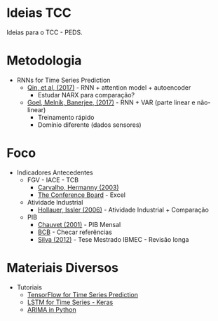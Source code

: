 # Ideias TCC

Ideias para o TCC - PEDS.

# Metodologia

- RNNs for Time Series Prediction
  - [Qin, et al, (2017)](https://arxiv.org/abs/1704.02971) - RNN + attention model + autoencoder
    - Estudar NARX para comparação?
  - [Goel, Melnik, Banerjee, (2017)](https://arxiv.org/abs/1709.03159) - RNN + VAR (parte linear e não-linear)
    - Treinamento rápido
    - Domínio diferente (dados sensores)

# Foco

- Indicadores Antecedentes
  - FGV - IACE - TCB
    - [Carvalho, Hermanny (2003)](http://www.seer.ufrgs.br/AnaliseEconomica/article/view/10722)
    - [The Conference Board](https://www.conference-board.org/data/bcicountry.cfm?cid=12) - Excel
  - Atividade Industrial
    - [Hollauer, Issler (2006)](http://www.ipea.gov.br/portal/index.php?option=com_content&view=article&id=4344&Itemid=1) - Atividade Industrial + Comparação
  - PIB
    - [Chauvet (2001)](http://bibliotecadigital.fgv.br/ojs/index.php/bre/article/view/3191) - PIB Mensal
    - [BCB](https://www.bcb.gov.br/htms/relinf/port/2009/09/ri200909b8p.pdf) - Checar referências
    - [Silva (2012)](http://s3.amazonaws.com/public-cdn.ibmec.br/portalibmec-content/public/arquivos/df/dis_2012_2_-_eduardo_silva_e_silva.pdf) - Tese Mestrado IBMEC - Revisão longa
    
# Materiais Diversos

- Tutoriais
  - [TensorFlow for Time Series Prediction](https://github.com/tgjeon/TensorFlow-Tutorials-for-Time-Series)
  - [LSTM for Time Series - Keras](https://machinelearningmastery.com/time-series-prediction-lstm-recurrent-neural-networks-python-keras/)
  - [ARIMA in Python](https://machinelearningmastery.com/arima-for-time-series-forecasting-with-python/)
